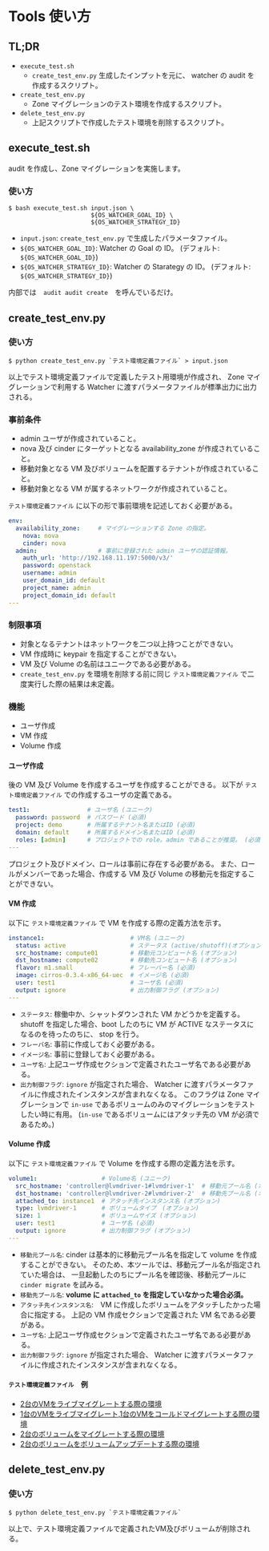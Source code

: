# Tools 使い方

## TL;DR

-   `execute_test.sh`
    -   `create_test_env.py` 生成したインプットを元に、
        watcher の audit を作成するスクリプト。
-   `create_test_env.py`
    -   Zone マイグレーションのテスト環境を作成するスクリプト。
-   `delete_test_env.py`
    -   上記スクリプトで作成したテスト環境を削除するスクリプト。

## execute_test.sh

audit を作成し、Zone マイグレーションを実施します。

### 使い方

    $ bash execute_test.sh input.json \
                           ${OS_WATCHER_GOAL_ID} \
                           ${OS_WATCHER_STRATEGY_ID}

-   `input.json`:
    `create_test_env.py` で生成したパラメータファイル。
-   `${OS_WATCHER_GOAL_ID}`:
    Watcher の Goal の ID。 (デフォルト: `${OS_WATCHER_GOAL_ID}`)
-   `${OS_WATCHER_STRATEGY_ID}`:
    Watcher の Starategy の ID。 (デフォルト: `${OS_WATCHER_STRATEGY_ID}`)

内部では　`audit audit create`　を呼んでいるだけ。

## create_test_env.py

### 使い方

    $ python create_test_env.py `テスト環境定義ファイル` > input.json

以上でテスト環境定義ファイルで定義したテスト用環境が作成され、
Zone マイグレーションで利用する Watcher に渡すパラメータファイルが標準出力に出力される。

### 事前条件

-   admin ユーザが作成されていること。
-   nova 及び cinder にターゲットとなる availability_zone が作成されていること。
-   移動対象となる VM 及びボリュームを配置するテナントが作成されていること。
-   移動対象となる VM が属するネットワークが作成されていること。

`テスト環境定義ファイル` に以下の形で事前環境を記述しておく必要がある。

```yaml
env:
  availability_zone:     # マイグレーションする Zone の指定。
    nova: nova
    cinder: nova
  admin:                 # 事前に登録された admin ユーザの認証情報。
    auth_url: 'http://192.168.11.197:5000/v3/'
    password: openstack
    username: admin
    user_domain_id: default
    project_name: admin
    project_domain_id: default
---
```

### 制限事項

-   対象となるテナントはネットワークを二つ以上持つことができない。
-   VM 作成時に keypair を指定することができない。
-   VM 及び Volume の名前はユニークである必要がある。
-   `create_test_env.py` を環境を削除する前に同じ `テスト環境定義ファイル` で二度実行した際の結果は未定義。

### 機能

-   ユーザ作成
-   VM 作成
-   Volume 作成

#### ユーザ作成

後の VM 及び Volume を作成するユーザを作成することができる。
以下が `テスト環境定義ファイル` での作成するユーザの定義である。

```yaml
test1:                # ユーザ名 (ユニーク)
  password: password  # パスワード (必須)
  project: demo       # 所属するテナント名またはID (必須)
  domain: default     # 所属するドメイン名またはID (必須)
  roles: [admin]      # プロジェクトでの role。admin であることが推奨。 (必須)
---
```

プロジェクト及びドメイン、ロールは事前に存在する必要がある。
また、ロールがメンバーであった場合、作成する VM 及び Volume の移動元を指定することができない。

#### VM 作成

以下に `テスト環境定義ファイル` で VM を作成する際の定義方法を示す。

```yaml
instance1:                        # VM名 (ユニーク)
  status: active                  # ステータス (active/shutoff)(オプション)
  src_hostname: compute01         # 移動元コンピュート名 (オプション)
  dst_hostname: compute02         # 移動先コンピュート名 (オプション)
  flavor: m1.small                # フレーバー名 (必須)
  image: cirros-0.3.4-x86_64-uec  # イメージ名 (必須)
  user: test1                     # ユーザ名 (必須)
  output: ignore                  # 出力制御フラグ (オプション)
---
```

-   `ステータス`: 稼働中か、シャットダウンされた VM かどうかを定義する。
    shutoff を指定した場合、boot したのちに VM が ACTIVE なステータスになるのを待ったのちに、
    stop を行う。
-   `フレーバ名`: 事前に作成しておく必要がある。
-   `イメージ名`: 事前に登録しておく必要がある。
-   `ユーザ名`: 上記ユーザ作成セクションで定義されたユーザ名である必要がある。
-   `出力制御フラグ`: `ignore` が指定された場合、
    Watcher に渡すパラメータファイルに作成されたインスタンスが含まれなくなる。
    このフラグは Zone マイグレーションで `in-use` であるボリュームのみのマイグレーションをテストしたい時に有用。
    (`in-use` であるボリュームにはアタッチ先の VM が必須であるため。)

#### Volume 作成

以下に `テスト環境定義ファイル` で Volume を作成する際の定義方法を示す。

```yaml
volume1:                  # Volume名 (ユニーク)
  src_hostname: 'controller@lvmdriver-1#lvmdriver-1'  # 移動元プール名 (オプション)
  dst_hostname: 'controller@lvmdriver-2#lvmdriver-2'  # 移動先プール名 (オプション)
  attached_to: instance1  # アタッチ先インスタンス名 (オプション)
  type: lvmdriver-1       # ボリュームタイプ　(オプション)
  size: 1                 # ボリュームサイズ (オプション)
  user: test1             # ユーザ名 (必須)
  output: ignore          # 出力制御フラグ (オプション)
---
```

-   `移動元プール名`: cinder は基本的に移動元プール名を指定して volume を作成することができない。
    そのため、本ツールでは、移動元プール名が指定されていた場合は、
    一旦起動したのちにプール名を確認後、移動元プールに `cinder migrate` を試みる。
-   `移動先プール名`: **volume に `attached_to` を指定していなかった場合必須。**
-   `アタッチ先インスタンス名`:　VM に作成したボリュームをアタッチしたかった場合に指定する。
    上記の VM 作成セクションで定義された VM 名である必要がある。
-   `ユーザ名`: 上記ユーザ作成セクションで定義されたユーザ名である必要がある。
-   `出力制御フラグ`: `ignore` が指定された場合、
    Watcher に渡すパラメータファイルに作成されたインスタンスが含まれなくなる。

#### `テスト環境定義ファイル`　例

-   [2台のVMをライブマイグレートする際の環境](tests/00-live-migrate-2.yaml)
-   [1台のVMをライブマイグレート,1台のVMをコールドマイグレートする際の環境](tests/01-mix-migrate-2.yaml)
-   [2台のボリュームをマイグレートする際の環境](tests/02-volume-migrate-2.yaml)
-   [2台のボリュームをボリュームアップデートする際の環境](tests/03-volume-update.yaml)

## delete_test_env.py

### 使い方

    $ python delete_test_env.py `テスト環境定義ファイル`

以上で、テスト環境定義ファイルで定義されたVM及びボリュームが削除される。
